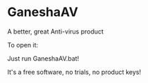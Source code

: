 # GaneshaAV
A better, great Anti-virus product

To open it:

Just run GaneshaAV.bat!

It's a free software, no trials, no product keys!
